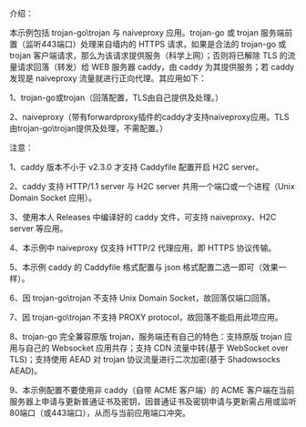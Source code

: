 介绍：

本示例包括 trojan-go\trojan 与 naiveproxy 应用。trojan-go 或 trojan 服务端前置（监听443端口）处理来自墙内的 HTTPS 请求，如果是合法的 trojan-go 或 trojan 客户端请求，那么为该请求提供服务（科学上网）；否则将已解除 TLS 的流量请求回落（转发）给 WEB 服务器 caddy，由 caddy 为其提供服务；若 caddy 发现是 naiveproxy 流量就进行正向代理。其应用如下：

1、trojan-go或trojan（回落配置，TLS由自己提供及处理。）

2、naiveproxy（带有forwardproxy插件的caddy才支持naiveproxy应用。TLS由trojan-go\trojan提供及处理，不需配置。）

注意：

1、caddy 版本不小于 v2.3.0 才支持 Caddyfile 配置开启 H2C server。

2、caddy 支持 HTTP/1.1 server 与 H2C server 共用一个端口或一个进程（Unix Domain Socket 应用）。

3、使用本人 Releases 中编译好的 caddy 文件，可支持 naiveproxy、H2C server 等应用。

4、本示例中 naiveproxy 仅支持 HTTP/2 代理应用，即 HTTPS 协议传输。

5、本示例 caddy 的 Caddyfile 格式配置与 json 格式配置二选一即可（效果一样）。

6、因 trojan-go\trojan 不支持 Unix Domain Socket，故回落仅端口回落。

7、因 trojan-go\trojan 不支持 PROXY protocol，故回落不能启用此项应用。

8、trojan-go 完全兼容原版 trojan，服务端还有自己的特色：支持原版 trojan 应用与自己的 Websocket 应用共存；支持 CDN 流量中转(基于 WebSocket over TLS)；支持使用 AEAD 对 trojan 协议流量进行二次加密(基于 Shadowsocks AEAD)。

9、本示例配置不要使用非 caddy（自带 ACME 客户端）的 ACME 客户端在当前服务器上申请与更新普通证书及密钥，因普通证书及密钥申请与更新需占用或监听80端口（或443端口），从而与当前应用端口冲突。
